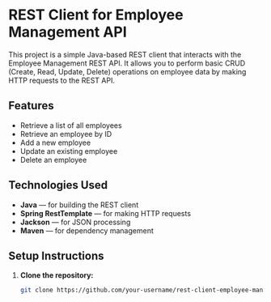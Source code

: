 # REST Client for Employee Management API

This project is a simple Java-based REST client that interacts with the Employee Management REST API. It allows you to perform basic CRUD (Create, Read, Update, Delete) operations on employee data by making HTTP requests to the REST API.

## Features
- Retrieve a list of all employees
- Retrieve an employee by ID
- Add a new employee
- Update an existing employee
- Delete an employee

## Technologies Used
- **Java** — for building the REST client
- **Spring RestTemplate** — for making HTTP requests
- **Jackson** — for JSON processing
- **Maven** — for dependency management

## Setup Instructions

1. **Clone the repository:**
   ```bash
   git clone https://github.com/your-username/rest-client-employee-management.git

